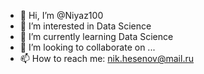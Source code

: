 - 👋 Hi, I’m @Niyaz100
- 👀 I’m interested in Data Science
- 🌱 I’m currently learning Data Science
- 💞️ I’m looking to collaborate on ...
- 📫 How to reach me: nik.hesenov@mail.ru

